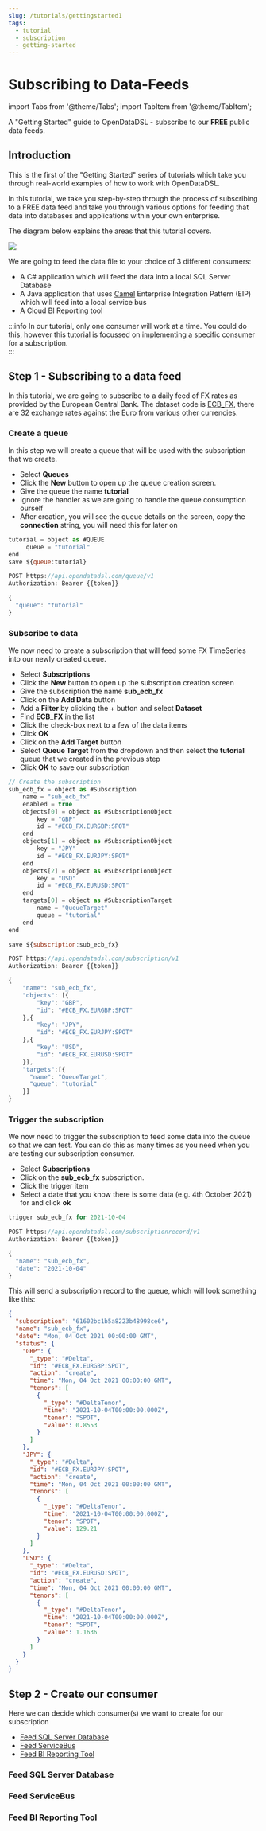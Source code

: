 ```yaml
---
slug: /tutorials/gettingstarted1
tags:
  - tutorial
  - subscription
  - getting-started
---
```

Subscribing to Data-Feeds
==========================================

import Tabs from '@theme/Tabs';
import TabItem from '@theme/TabItem';


A "Getting Started" guide to OpenDataDSL - subscribe to our **FREE** public data feeds.

## Introduction

This is the first of the "Getting Started" series of tutorials which take you through real-world examples of how to 
work with OpenDataDSL.

In this tutorial, we take you step-by-step through the process of subscribing to a FREE data feed and take you through
various options for feeding that data into databases and applications within your own enterprise. 

The diagram below explains the areas that this tutorial covers.

![](/img/tutorial/getting-started-1-overview.png)

We are going to feed the data file to your choice of 3 different consumers:
* A C# application which will feed the data into a local SQL Server Database
* A Java application that uses [Camel](https://camel.apache.org/) Enterprise Integration Pattern (EIP) which will feed into a local service bus
* A Cloud BI Reporting tool

:::info
In our tutorial, only one consumer will work at a time. You could do this, however this tutorial is focussed on 
implementing a specific consumer for a subscription.  
::: 

## Step 1 - Subscribing to a data feed

In this tutorial, we are going to subscribe to a daily feed of FX rates as provided by the European Central Bank. 
The dataset code is [ECB_FX](/docs/data/fx#ecb_fx), there are 32 exchange rates against the Euro from various other currencies.

### Create a queue

In this step we will create a queue that will be used with the subscription that we create.

<Tabs groupId="tool">
<TabItem value="portal" label="Web Portal" default>

* Select **Queues**
* Click the **New** button to open up the queue creation screen.
* Give the queue the name **tutorial**
* Ignore the handler as we are going to handle the queue consumption ourself
* After creation, you will see the queue details on the screen, copy the **connection** string, you will need this for later on


</TabItem>
<TabItem value="odsl" label="OpenDataDSL">

```js
tutorial = object as #QUEUE
     queue = "tutorial"
end
save ${queue:tutorial}
```

</TabItem>
<TabItem value="rest" label="REST API">

```js
POST https://api.opendatadsl.com/queue/v1
Authorization: Bearer {{token}}

{
  "queue": "tutorial"
}
```

</TabItem>
</Tabs>

### Subscribe to data

We now need to create a subscription that will feed some FX TimeSeries into our newly created queue.

<Tabs groupId="tool">
<TabItem value="portal" label="Web Portal" default>

* Select **Subscriptions**
* Click the **New** button to open up the subscription creation screen
* Give the subscription the name **sub_ecb_fx**
* Click on the **Add Data** button
* Add a **Filter** by clicking the + button and select **Dataset**
* Find **ECB_FX** in the list
* Click the check-box next to a few of the data items
* Click **OK**
* Click on the **Add Target** button
* Select **Queue Target** from the dropdown and then select the **tutorial** queue that we created in the previous step
* Click **OK** to save our subscription


</TabItem>
<TabItem value="odsl" label="OpenDataDSL">

```js
// Create the subscription
sub_ecb_fx = object as #Subscription
    name = "sub_ecb_fx"
    enabled = true
    objects[0] = object as #SubscriptionObject
        key = "GBP"
        id = "#ECB_FX.EURGBP:SPOT"
    end
    objects[1] = object as #SubscriptionObject
        key = "JPY"
        id = "#ECB_FX.EURJPY:SPOT"
    end
    objects[2] = object as #SubscriptionObject
        key = "USD"
        id = "#ECB_FX.EURUSD:SPOT"
    end
    targets[0] = object as #SubscriptionTarget
        name = "QueueTarget"
        queue = "tutorial"
    end
end

save ${subscription:sub_ecb_fx}
```

</TabItem>
<TabItem value="rest" label="REST API">

```js
POST https://api.opendatadsl.com/subscription/v1
Authorization: Bearer {{token}}

{
    "name": "sub_ecb_fx",
    "objects": [{
        "key": "GBP",
        "id": "#ECB_FX.EURGBP:SPOT"
    },{
        "key": "JPY",
        "id": "#ECB_FX.EURJPY:SPOT"
    },{
        "key": "USD",
        "id": "#ECB_FX.EURUSD:SPOT"
    }],
    "targets":[{
      "name": "QueueTarget",
      "queue": "tutorial"
    }]
}
```

</TabItem>
</Tabs>

### Trigger the subscription
We now need to trigger the subscription to feed some data into the queue so that we can test.
You can do this as many times as you need when you are testing our subscription consumer.

<Tabs groupId="tool">
<TabItem value="portal" label="Web Portal" default>

* Select **Subscriptions**
* Click on the **sub_ecb_fx** subscription.
* Click the trigger item
* Select a date that you know there is some data (e.g. 4th October 2021) for and click **ok**

</TabItem>
<TabItem value="odsl" label="OpenDataDSL">

```js
trigger sub_ecb_fx for 2021-10-04
```

</TabItem>
<TabItem value="rest" label="REST API">

```js
POST https://api.opendatadsl.com/subscriptionrecord/v1
Authorization: Bearer {{token}}

{
  "name": "sub_ecb_fx",
  "date": "2021-10-04"
}
```

</TabItem>
</Tabs>

This will send a subscription record to the queue, which will look something like this:

```json
{
  "subscription": "61602bc1b5a8223b48998ce6",
  "name": "sub_ecb_fx",
  "date": "Mon, 04 Oct 2021 00:00:00 GMT",
  "status": {
    "GBP": {
      "_type": "#Delta",
      "id": "#ECB_FX.EURGBP:SPOT",
      "action": "create",
      "time": "Mon, 04 Oct 2021 00:00:00 GMT",
      "tenors": [
        {
          "_type": "#DeltaTenor",
          "time": "2021-10-04T00:00:00.000Z",
          "tenor": "SPOT",
          "value": 0.8553
        }
      ]
    },
    "JPY": {
      "_type": "#Delta",
      "id": "#ECB_FX.EURJPY:SPOT",
      "action": "create",
      "time": "Mon, 04 Oct 2021 00:00:00 GMT",
      "tenors": [
        {
          "_type": "#DeltaTenor",
          "time": "2021-10-04T00:00:00.000Z",
          "tenor": "SPOT",
          "value": 129.21
        }
      ]
    },
    "USD": {
      "_type": "#Delta",
      "id": "#ECB_FX.EURUSD:SPOT",
      "action": "create",
      "time": "Mon, 04 Oct 2021 00:00:00 GMT",
      "tenors": [
        {
          "_type": "#DeltaTenor",
          "time": "2021-10-04T00:00:00.000Z",
          "tenor": "SPOT",
          "value": 1.1636
        }
      ]
    }
  }
}
```

## Step 2 - Create our consumer

Here we can decide which consumer(s) we want to create for our subscription

* [Feed SQL Server Database](#feed-sql-server-database)
* [Feed ServiceBus](#feed-servicebus)
* [Feed BI Reporting Tool](#feed-bi-reporting-tool)

### Feed SQL Server Database

### Feed ServiceBus

### Feed BI Reporting Tool
